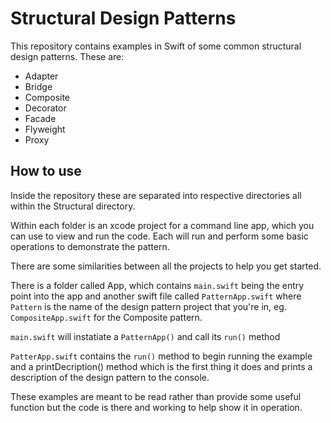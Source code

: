 # Structural Design Patterns

This repository contains examples in Swift of some common structural design patterns.  These are:
- Adapter
- Bridge
- Composite
- Decorator
- Facade
- Flyweight
- Proxy

## How to use

Inside the repository these are separated into respective directories all within the Structural directory.

Within each folder is an xcode project for a command line app, which you can use to view and run the code.  Each will run and perform some basic operations to demonstrate the pattern.

There are some similarities between all the projects to help you get started.

There is a folder called App, which contains `main.swift` being the entry point into the app and another swift file called `PatternApp.swift` where `Pattern` is the name of the design pattern project that you're in, eg. `CompositeApp.swift` for the Composite pattern.

`main.swift` will instatiate a `PatternApp()` and call its `run()` method

`PatterApp.swift` contains the `run()` method to begin running the example and a printDecription() method which is the first thing it does and prints a description of the design pattern to the console.

These examples are meant to be read rather than provide some useful function but the code is there and working to help show it in operation.
